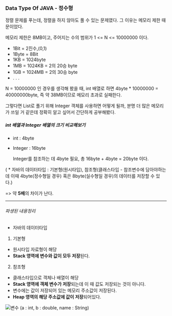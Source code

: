 ### Data Type Of JAVA - 정수형

정렬 문제를 푸는데, 정렬을 하지 않아도 풀 수 있는 문제였다. 그 이유는 메모리 제한 때문이었다. 

메모리 제한은 8MB이고, 주어지는 수의 범위가 1 <= N <= 10000000 이다.


  - 1Bit = 2진수,(0,1)
  - 1Byte = 8Bit
  - 1KB = 1024byte
  - 1MB = 1024KB = 2의 20승 byte
  - 1GB = 1024MB = 2의 30승 byte
  - . . .


N = 10000000 인 경우를 생각해 봤을 때, int 배열로 하면 4byte * 10000000 = 40000000byte, 즉 약 38MB이므로 메모리 초과로 실패한다.

그렇다면 List로 풀기 위해 Integer 객체를 사용하면 어떻게 될까, 분명 더 많은 메모리가 쓰일 거 같은데 정확히 알고 싶어서 간단하게 공부해봤다.

##### int 배열과 Integer 배열의 크기 비교해보기

- int : 4byte
- Integer : 16byte
  
  Integer를 참조하는 데 4byte 필요, 총 16byte + 4byte = 20byte 이다.
  
( * 자바의 데이터타입 : 기본형(원시타입), 참조형(클래스타입 - 참조변수에 담아야하는데 이때 4byte(정수형일 경우) 혹은 8byte(실수형일 경우)의 데이터를 저장할 수 있다.)

 => 약 **5배**의 차이가 난다.
 

----------
###### 파생된 내용정리

* 자바의 데이터타입
1. 기본형 
  - 원시타입 자료형이 해당
  - **Stack 영역에 변수와 값이 모두 저장**된다.
2. 참조형 
  - 클래스타입으로 객체나 배열이 해당
  - **Stack 영역에 객체 변수가 저장**되는데 이 때 값도 저장되는 것이 아니다.
  - 변수에는 값이 저장되어 있는 메모리 주소값이 저장된다.
  - **Heap 영역의 해당 주소값에 값이 저장**되어있다.
 

![변수](https://user-images.githubusercontent.com/55968079/146918326-27d52155-4058-46a9-b2d5-15d05930ca1d.PNG)
(a : int, b : double, name : String)
